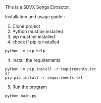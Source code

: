 This is a SDVX Songs Extractor.

Installation and usage guide :
1. Clone project
2. Python must be installed
2. pip must be installed
3. check if pip is installed
``` shell
python -m pip help
```
4. Install the requirements
``` shell
python -m pip install -r requirements.txt
or
pip pip install -r requirements.txt
```
5. Run the program
``` shell
python main.py
```